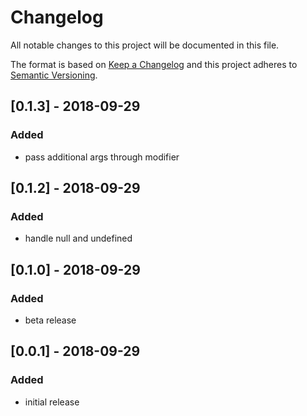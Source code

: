 # Changelog

All notable changes to this project will be documented in this file.

The format is based on [Keep a Changelog](http://keepachangelog.com/en/1.0.0/)
and this project adheres to [Semantic Versioning](http://semver.org/spec/v2.0.0.html).

## [0.1.3] - 2018-09-29
### Added
* pass additional args through modifier

## [0.1.2] - 2018-09-29
### Added
* handle null and undefined

## [0.1.0] - 2018-09-29
### Added
* beta release

## [0.0.1] - 2018-09-29
### Added
* initial release
